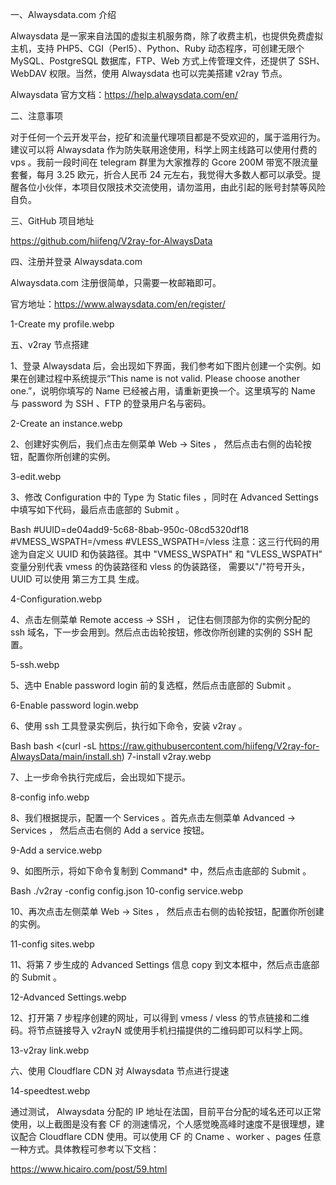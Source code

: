 一、Alwaysdata.com 介绍

Alwaysdata 是一家来自法国的虚拟主机服务商，除了收费主机，也提供免费虚拟主机，支持 PHP5、CGI（Perl5）、Python、Ruby 动态程序，可创建无限个 MySQL、PostgreSQL 数据库，FTP、Web 方式上传管理文件，还提供了 SSH、WebDAV 权限。当然，使用 Alwaysdata 也可以完美搭建 v2ray 节点。

Alwaysdata 官方文档：https://help.alwaysdata.com/en/

二、注意事项

对于任何一个云开发平台，挖矿和流量代理项目都是不受欢迎的，属于滥用行为。建议可以将 Alwaysdata 作为防失联用途使用，科学上网主线路可以使用付费的 vps 。我前一段时间在 telegram 群里为大家推荐的 Gcore 200M 带宽不限流量套餐，每月 3.25 欧元，折合人民币 24 元左右，我觉得大多数人都可以承受。提醒各位小伙伴，本项目仅限技术交流使用，请勿滥用，由此引起的账号封禁等风险自负。

三、GitHub 项目地址

https://github.com/hiifeng/V2ray-for-AlwaysData

四、注册并登录 Alwaysdata.com

Alwaysdata.com 注册很简单，只需要一枚邮箱即可。

官方地址：https://www.alwaysdata.com/en/register/

1-Create my profile.webp

五、v2ray 节点搭建

1、登录 Alwaysdata 后，会出现如下界面，我们参考如下图片创建一个实例。如果在创建过程中系统提示“This name is not valid. Please choose another one.”，说明你填写的 Name 已经被占用，请重新更换一个。这里填写的 Name 与 password 为 SSH 、FTP 的登录用户名与密码。

2-Create an instance.webp

2、创建好实例后，我们点击左侧菜单 Web -> Sites ， 然后点击右侧的齿轮按钮，配置你所创建的实例。

3-edit.webp

3、修改 Configuration 中的 Type 为 Static files ，同时在 Advanced Settings 中填写如下代码，最后点击底部的 Submit 。

Bash
#UUID=de04add9-5c68-8bab-950c-08cd5320df18
#VMESS_WSPATH=/vmess
#VLESS_WSPATH=/vless
注意：这三行代码的用途为自定义 UUID 和伪装路径。其中 "VMESS_WSPATH" 和 "VLESS_WSPATH" 变量分别代表 vmess 的伪装路径和 vless 的伪装路径， 需要以"/"符号开头， UUID 可以使用 第三方工具 生成。

4-Configuration.webp

4、点击左侧菜单 Remote access -> SSH ， 记住右侧顶部为你的实例分配的 ssh 域名，下一步会用到。然后点击齿轮按钮，修改你所创建的实例的 SSH 配置。

5-ssh.webp

5、选中 Enable password login 前的复选框，然后点击底部的 Submit 。

6-Enable password login.webp

6、使用 ssh 工具登录实例后，执行如下命令，安装 v2ray 。

Bash
bash <(curl -sL https://raw.githubusercontent.com/hiifeng/V2ray-for-AlwaysData/main/install.sh)
7-install v2ray.webp

7、上一步命令执行完成后，会出现如下提示。

8-config info.webp

8、我们根据提示，配置一个 Services 。首先点击左侧菜单 Advanced -> Services ， 然后点击右侧的 Add a service 按钮。

9-Add a service.webp

9、如图所示，将如下命令复制到 Command* 中，然后点击底部的 Submit 。

Bash
./v2ray -config config.json
10-config service.webp

10、再次点击左侧菜单 Web -> Sites ， 然后点击右侧的齿轮按钮，配置你所创建的实例。

11-config sites.webp

11、将第 7 步生成的 Advanced Settings 信息 copy 到文本框中，然后点击底部的 Submit 。

12-Advanced Settings.webp

12、打开第 7 步程序创建的网址，可以得到 vmess / vless 的节点链接和二维码。将节点链接导入 v2rayN 或使用手机扫描提供的二维码即可以科学上网。

13-v2ray link.webp

六、使用 Cloudflare CDN 对 Alwaysdata 节点进行提速

14-speedtest.webp

通过测试， Alwaysdata 分配的 IP 地址在法国，目前平台分配的域名还可以正常使用，以上截图是没有套 CF 的测速情况，个人感觉晚高峰时速度不是很理想，建议配合 Cloudflare CDN 使用。可以使用 CF 的 Cname 、worker 、pages 任意一种方式。具体教程可参考以下文档：

https://www.hicairo.com/post/59.html

